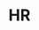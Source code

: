 ---
title: HR
description: The materials and online events will be useful for managers, HR professionals and those who want to become a leader. Experts share recommendations on how to find and retain employees, what and how to train them, how to develop a corporate culture and a strong HR brand. And also how to build a successful career as a specialist or manager.
---